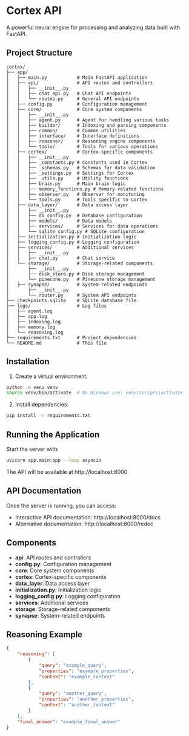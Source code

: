 # Cortex API

A powerful neural engine for processing and analyzing data built with FastAPI.

## Project Structure

```
cortex/
├── app/
│   ├── main.py           # Main FastAPI application
│   ├── api/              # API routes and controllers
│   │   ├── __init__.py
│   │   ├── chat_api.py   # Chat API endpoints
│   │   └── routes.py     # General API endpoints
│   ├── config.py         # Configuration management
│   ├── core/             # Core system components
│   │   ├── __init__.py
│   │   ├── agent.py      # Agent for handling various tasks
│   │   ├── builder/      # Indexing and parsing components
│   │   ├── common/       # Common utilities
│   │   ├── interface/    # Interface definitions
│   │   ├── reasoner/     # Reasoning engine components
│   │   └── tools/        # Tools for various operations
│   ├── cortex/           # Cortex-specific components
│   │   ├── __init__.py
│   │   ├── _constants.py # Constants used in Cortex
│   │   ├── _schemas.py   # Schemas for data validation
│   │   ├── _settings.py  # Settings for Cortex
│   │   ├── _utils.py     # Utility functions
│   │   ├── brain.py      # Main brain logic
│   │   ├── memory_functions.py # Memory-related functions
│   │   ├── observer.py   # Observer for monitoring
│   │   └── tools.py      # Tools specific to Cortex
│   ├── data_layer/       # Data access layer
│   │   ├── __init__.py
│   │   ├── db_config.py  # Database configuration
│   │   ├── models/       # Data models
│   │   ├── services/     # Services for data operations
│   │   └── sqlite_config.py # SQLite configuration
│   ├── initialization.py # Initialization logic
│   ├── logging_config.py # Logging configuration
│   ├── services/         # Additional services
│   │   ├── __init__.py
│   │   ├── chat.py       # Chat service
│   └── storage/          # Storage-related components
│       ├── __init__.py
│       ├── disk_store.py # Disk storage management
│       └── pinecone.py   # Pinecone storage management
│   ├── synapse/          # System-related endpoints
│       ├── __init__.py
│       └── router.py     # System API endpoints
├── checkpoints.sqlite    # SQLite database file
├── logs/                 # Log files
│   ├── agent.log
│   ├── app.log
│   ├── indexing.log
│   ├── memory.log
│   └── reasoning.log
├── requirements.txt      # Project dependencies
└── README.md             # This file
```

## Installation

1. Create a virtual environment:
```bash
python -m venv venv
source venv/bin/activate  # On Windows use: venv\Scripts\activate
```

2. Install dependencies:
```bash
pip install -r requirements.txt
```

## Running the Application

Start the server with:
```bash
uvicorn app.main:app --loop asyncio 
```

The API will be available at http://localhost:8000

## API Documentation

Once the server is running, you can access:
- Interactive API documentation: http://localhost:8000/docs
- Alternative documentation: http://localhost:8000/redoc

## Components

- **api**: API routes and controllers
- **config.py**: Configuration management
- **core**: Core system components
- **cortex**: Cortex-specific components
- **data_layer**: Data access layer
- **initialization.py**: Initialization logic
- **logging_config.py**: Logging configuration
- **services**: Additional services
- **storage**: Storage-related components
- **synapse**: System-related endpoints

## Reasoning Example

```json
{
    "reasoning": [
        {
            "query": "example_query",
            "properties": "example_properties",
            "context": "example_context"
        },
        {
            "query": "another_query",
            "properties": "another_properties",
            "context": "another_context"
        }
    ],
    "final_answer": "example_final_answer"
}
